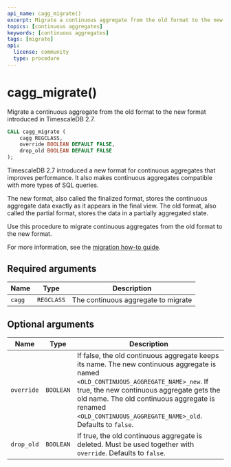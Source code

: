 ```yaml
---
api_name: cagg_migrate()
excerpt: Migrate a continuous aggregate from the old format to the new format introduced in TimescaleDB 2.7
topics: [continuous aggregates]
keywords: [continuous aggregates]
tags: [migrate]
api:
  license: community
  type: procedure
---
```


# cagg_migrate() <tag type="community" content="Community" />

Migrate a continuous aggregate from the old format to  the new format introduced
in TimescaleDB 2.7.

```sql
CALL cagg_migrate (
    cagg REGCLASS,
    override BOOLEAN DEFAULT FALSE,
    drop_old BOOLEAN DEFAULT FALSE
);
```

TimescaleDB 2.7 introduced a new format for continuous aggregates that improves
performance. It also makes continuous aggregates compatible with more types of
SQL queries.

The new format, also called the finalized format, stores the continuous
aggregate data exactly as it appears in the final view. The old format, also
called the partial format, stores the data in a partially aggregated state.

Use this procedure to migrate continuous aggregates from the old format to the
new format.

For more information, see the [migration how-to guide][how-to-migrate].

## Required arguments

|Name|Type|Description|
|-|-|-|
|`cagg`|`REGCLASS`|The continuous aggregate to migrate|

## Optional arguments

|Name|Type|Description|
|-|-|-|
|`override`|`BOOLEAN`|If false, the old continuous aggregate keeps its name. The new continuous aggregate is named `<OLD_CONTINUOUS_AGGREGATE_NAME>_new`. If true, the new continuous aggregate gets the old name. The old continuous aggregate is renamed `<OLD_CONTINUOUS_AGGREGATE_NAME>_old`. Defaults to `false`.|
|`drop_old`|`BOOLEAN`|If true, the old continuous aggregate is deleted. Must be used together with `override`. Defaults to `false`.|

[how-to-migrate]: /timescaledb/:currentVersion:/how-to-guides/continuous-aggregates/migrate/
